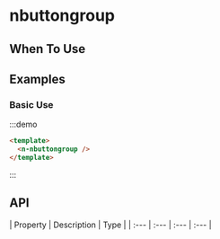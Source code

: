 
# nbuttongroup 


## When To Use


##  Examples

### Basic Use

:::demo
```html
<template>
  <n-nbuttongroup />
</template>
```
:::

## API

| Property | Description | Type |
| :--- | :--- | :--- | :--- |


